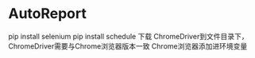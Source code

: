 # AutoReport
pip install selenium
pip install schedule
下载 ChromeDriver到文件目录下，ChromeDriver需要与Chrome浏览器版本一致
Chrome浏览器添加进环境变量
